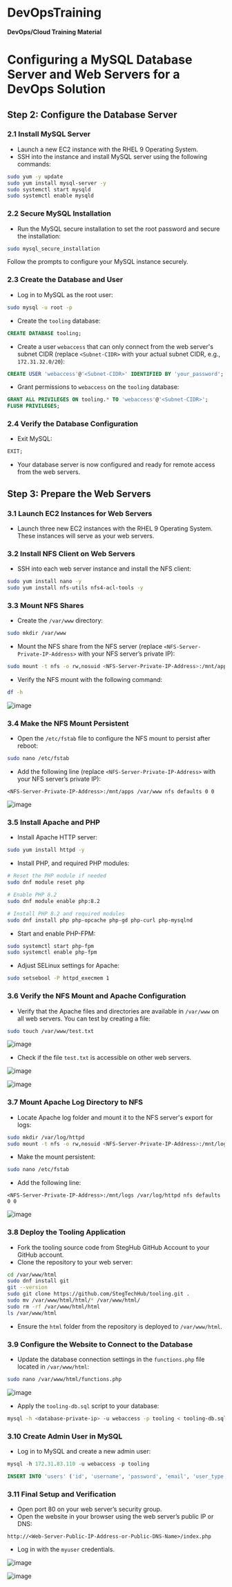# DevOpsTraining
**DevOps/Cloud Training Material**

# Configuring a MySQL Database Server and Web Servers for a DevOps Solution

## Step 2: Configure the Database Server

### 2.1 Install MySQL Server
- Launch a new EC2 instance with the RHEL 9 Operating System.
- SSH into the instance and install MySQL server using the following commands:

```bash
sudo yum -y update
sudo yum install mysql-server -y
sudo systemctl start mysqld
sudo systemctl enable mysqld
```

### 2.2 Secure MySQL Installation
- Run the MySQL secure installation to set the root password and secure the installation:

```bash
sudo mysql_secure_installation
```
Follow the prompts to configure your MySQL instance securely.

### 2.3 Create the Database and User
- Log in to MySQL as the root user:

```bash
sudo mysql -u root -p
```

- Create the `tooling` database:

```sql
CREATE DATABASE tooling;
```

- Create a user `webaccess` that can only connect from the web server's subnet CIDR (replace `<Subnet-CIDR>` with your actual subnet CIDR, e.g., `172.31.32.0/20`):

```sql
CREATE USER 'webaccess'@'<Subnet-CIDR>' IDENTIFIED BY 'your_password';
```

- Grant permissions to `webaccess` on the `tooling` database:

```sql
GRANT ALL PRIVILEGES ON tooling.* TO 'webaccess'@'<Subnet-CIDR>';
FLUSH PRIVILEGES;
```

### 2.4 Verify the Database Configuration
- Exit MySQL:

```sql
EXIT;
```

- Your database server is now configured and ready for remote access from the web servers.

## Step 3: Prepare the Web Servers

### 3.1 Launch EC2 Instances for Web Servers
- Launch three new EC2 instances with the RHEL 9 Operating System. These instances will serve as your web servers.

### 3.2 Install NFS Client on Web Servers
- SSH into each web server instance and install the NFS client:

```bash
sudo yum install nano -y
sudo yum install nfs-utils nfs4-acl-tools -y
```

### 3.3 Mount NFS Shares
- Create the `/var/www` directory:

```bash
sudo mkdir /var/www
```

- Mount the NFS share from the NFS server (replace `<NFS-Server-Private-IP-Address>` with your NFS server’s private IP):

```bash
sudo mount -t nfs -o rw,nosuid <NFS-Server-Private-IP-Address>:/mnt/apps /var/www
```

- Verify the NFS mount with the following command:

```bash
df -h
```
![image](https://github.com/user-attachments/assets/5d41760b-79e8-4fc8-8350-dfef2131af06)

### 3.4 Make the NFS Mount Persistent
- Open the `/etc/fstab` file to configure the NFS mount to persist after reboot:

```bash
sudo nano /etc/fstab
```

- Add the following line (replace `<NFS-Server-Private-IP-Address>` with your NFS server’s private IP):

```plaintext
<NFS-Server-Private-IP-Address>:/mnt/apps /var/www nfs defaults 0 0
```
![image](https://github.com/user-attachments/assets/48692839-06c2-4cea-a1b0-bcf775a1ca71)

### 3.5 Install Apache and PHP
- Install Apache HTTP server:

```bash
sudo yum install httpd -y
```

- Install PHP, and required PHP modules:

```bash
# Reset the PHP module if needed
sudo dnf module reset php

# Enable PHP 8.2
sudo dnf module enable php:8.2

# Install PHP 8.2 and required modules
sudo dnf install php php-opcache php-gd php-curl php-mysqlnd
```

- Start and enable PHP-FPM:

```bash
sudo systemctl start php-fpm
sudo systemctl enable php-fpm
```

- Adjust SELinux settings for Apache:

```bash
sudo setsebool -P httpd_execmem 1
```

### 3.6 Verify the NFS Mount and Apache Configuration
- Verify that the Apache files and directories are available in `/var/www` on all web servers. You can test by creating a file:

```bash
sudo touch /var/www/test.txt
```
![image](https://github.com/user-attachments/assets/656d3365-150d-4979-8200-9b3bdbd7a2a0)

- Check if the file `test.txt` is accessible on other web servers.

![image](https://github.com/user-attachments/assets/208bbcf0-60f4-4936-8cd8-03c2ef95a5af)

![image](https://github.com/user-attachments/assets/1732f108-c485-451d-ac38-8d874b5387a6)

### 3.7 Mount Apache Log Directory to NFS
- Locate Apache log folder and mount it to the NFS server's export for logs:

```bash
sudo mkdir /var/log/httpd
sudo mount -t nfs -o rw,nosuid <NFS-Server-Private-IP-Address>:/mnt/logs /var/log/httpd
```

- Make the mount persistent:

```bash
sudo nano /etc/fstab
```

- Add the following line:

```plaintext
<NFS-Server-Private-IP-Address>:/mnt/logs /var/log/httpd nfs defaults 0 0
```
![image](https://github.com/user-attachments/assets/e5c0dc23-8474-4f0d-a14e-27a35400e402)

### 3.8 Deploy the Tooling Application
- Fork the tooling source code from StegHub GitHub Account to your GitHub account.
- Clone the repository to your web server:

```bash
cd /var/www/html
sudo dnf install git
git --version
sudo git clone https://github.com/StegTechHub/tooling.git .
sudo mv /var/www/html/html/* /var/www/html/
sudo rm -rf /var/www/html/html
ls /var/www/html
```

- Ensure the `html` folder from the repository is deployed to `/var/www/html`.

### 3.9 Configure the Website to Connect to the Database
- Update the database connection settings in the `functions.php` file located in `/var/www/html`:

```bash
sudo nano /var/www/html/functions.php
```
![image](https://github.com/user-attachments/assets/c6f7799a-6e28-4f0c-a52b-d6c26f7220a6)

- Apply the `tooling-db.sql` script to your database:

```bash
mysql -h <database-private-ip> -u webaccess -p tooling < tooling-db.sql
```

### 3.10 Create Admin User in MySQL
- Log in to MySQL and create a new admin user:

```sql
mysql -h 172.31.83.110 -u webaccess -p tooling

INSERT INTO 'users' ('id', 'username', 'password', 'email', 'user_type', 'status') VALUES (1, 'myuser', '5f4dcc3b5aa765d61d8327deb882cf99', 'user@mail.com', 'admin', '1');
```

### 3.11 Final Setup and Verification
- Open port 80 on your web server’s security group.
- Open the website in your browser using the web server’s public IP or DNS:

```plaintext
http://<Web-Server-Public-IP-Address-or-Public-DNS-Name>/index.php
```

- Log in with the `myuser` credentials.

![image](https://github.com/user-attachments/assets/75aa1b22-b245-49ba-9ba1-f84e6d329f2d)

![image](https://github.com/user-attachments/assets/692a25a7-16d0-44a9-b5ec-8594541d9222)

```
